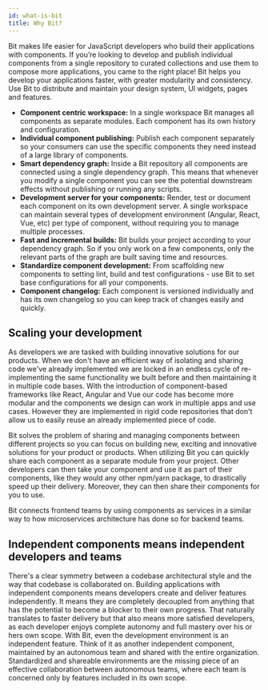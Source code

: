 ```yaml
---
id: what-is-bit
title: Why Bit?
---
```


Bit makes life easier for JavaScript developers who build their applications with components. If you’re looking to develop and publish individual components from a single repository to curated collections and use them to compose more applications, you came to the right place! Bit helps you develop your applications faster, with greater modularity and consistency. Use Bit to distribute and maintain your design system, UI widgets, pages and features.

- **Component centric workspace:** In a single workspace Bit manages all components as separate modules. Each component has its own history and configuration.
- **Individual component publishing:** Publish each component separately so your consumers can use the specific components they need instead of a large library of components.
- **Smart dependency graph:** Inside a Bit repository all components are connected using a single dependency graph. This means that whenever you modify a single component you can see the potential downstream effects without publishing or running any scripts.
- **Development server for your components:** Render, test or document each component on its own development server. A single workspace can maintain several types of development environment (Angular, React, Vue, etc) per type of component, without requiring you to manage multiple processes.
- **Fast and incremental builds:** Bit builds your project according to your dependency graph. So if you only work on a few components, only the relevant parts of the graph are built saving time and resources.
- **Standardize component development:** From scaffolding new components to setting lint, build and test configurations - use Bit to set base configurations for all your components.
- **Component changelog:** Each component is versioned individually and has its own changelog so you can keep track of changes easily and quickly.

## Scaling your development

As developers we are tasked with building innovative solutions for our products. When we don't have an efficient way of isolating and sharing code we've already implemented we are locked in an endless cycle of re-implementing the same functionality we built before and then maintaining it in multiple code bases. With the introduction of component-based frameworks like React, Angular and Vue our code has become more modular and the components we design can work in multiple apps and use cases. However they are implemented in rigid code repositories that don't allow us to easily reuse an already implemented piece of code.

Bit solves the problem of sharing and managing components between different projects so you can focus on building new, exciting and innovative solutions for your product or products. When utilizing Bit you can quickly share each component as a separate module from your project. Other developers can then take your component and use it as part of their components, like they would any other npm/yarn package, to drastically speed up their delivery. Moreover, they can then share their components for you to use.

Bit connects frontend teams by using components as services in a similar way to how microservices architecture has done so for backend teams.

## Independent components means independent developers and teams

There's a clear symmetry between a codebase architectural style and the way that codebase is collaborated on. Building applications with independent components means developers create and deliver features independently. It means they are completely decoupled from anything that has the potential to become a blocker to their own progress. That naturally translates to faster delivery but that also means more satisfied developers, as each developer enjoys complete autonomy and full mastery over his or hers own scope. With Bit, even the development environment is an independent feature. Think of it as another independent component, maintained by an autonomous team and shared with the entire organization. Standardized and shareable environments are the missing piece of an effective collaboration between autonomous teams, where each team is concerned only by features included in its own scope.